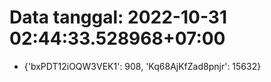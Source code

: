 # Data tanggal: 2022-10-31 02:44:33.528968+07:00

* {'bxPDT12iOQW3VEK1': 908, 'Kq68AjKfZad8pnjr': 15632}
